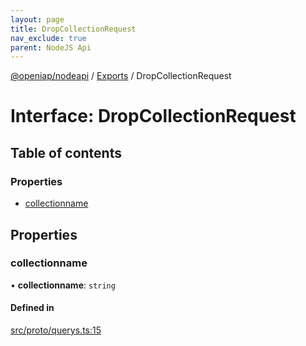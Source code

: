 ```yaml
---
layout: page
title: DropCollectionRequest
nav_exclude: true
parent: NodeJS Api
---
```

[@openiap/nodeapi](../README.html) / [Exports](../modules.html) / DropCollectionRequest

# Interface: DropCollectionRequest

## Table of contents

### Properties

- [collectionname](DropCollectionRequest.html#collectionname)

## Properties

### collectionname

• **collectionname**: `string`

#### Defined in

[src/proto/querys.ts:15](https://github.com/openiap/nodeapi/blob/a6b5438/src/proto/querys.ts#L15)
